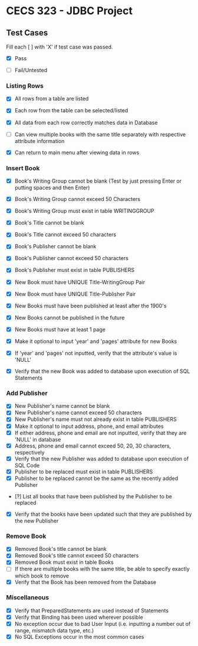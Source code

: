 # CECS 323 - JDBC Project
## Test Cases

Fill each [ ] with 'X' if test case was passed.

 * [X] Pass
 * [ ] Fail/Untested


### Listing Rows

 * [X] All rows from a table are listed
 * [X] Each row from the table can be selected/listed
 * [X] All data from each row correctly matches data in Database
 * [ ] Can view multiple books with the same title separately with respective attribute information
 * [X] Can return to main menu after viewing data in rows
 

### Insert Book

 * [X] Book's Writing Group cannot be blank (Test by just pressing Enter or putting spaces and then Enter)
 * [X] Book's Writing Group cannot exceed 50 Characters
 * [X] Book's Writing Group must exist in table WRITINGGROUP
 * [X] Book's Title cannot be blank
 * [X] Book's Title cannot exceed 50 characters
 * [X] Book's Publisher cannot be blank
 * [X] Book's Publisher cannot exceed 50 characters
 * [X] Book's Publisher must exist in table PUBLISHERS
 * [X] New Book must have UNIQUE Title-WritingGroup Pair
 * [X] New Book must have UNIQUE Title-Publisher Pair
 * [X] New Books must have been published at least after the 1900's
 * [X] New Books cannot be published in the future
 * [X] New Books must have at least 1 page
 * [X] Make it optional to input 'year' and 'pages' attribute for new Books
 * [X] If 'year' and 'pages' not inputted, verify that the attribute's value is 'NULL'
 * [X] Verify that the new Book was added to database upon execution of SQL Statements
 
 
### Add Publisher

 * [X] New Publisher's name cannot be blank
 * [X] New Publisher's name cannot exceed 50 characters
 * [X] New Publisher's name must not already exist in table PUBLISHERS
 * [X] Make it optional to input address, phone, and email attributes
 * [X] If either address, phone and email are not inputted, verify that they are 'NULL' in database
 * [X] Address, phone and email cannot exceed 50, 20, 30 characters, respectively
 * [X] Verify that the new Publisher was added to database upon execution of SQL Code
 * [X] Publisher to be replaced must exist in table PUBLISHERS
 * [X] Publisher to be replaced cannot be the same as the recently added Publisher
 * [?] List all books that have been published by the Publisher to be replaced
 * [X] Verify that the books have been updated such that they are published by the new Publisher
 
### Remove Book
 * [X] Removed Book's title cannot be blank
 * [X] Removed Book's title cannot exceed 50 characters
 * [X] Removed Book must exist in table Books
 * [ ] If there are multiple books with the same title, be able to specify exactly which book to remove
 * [X] Verify that the Book has been removed from the Database
 
 ### Miscellaneous
 * [X] Verify that PreparedStatements are used instead of Statements
 * [X] Verify that Binding has been used wherever possible
 * [X] No exception occur due to bad User Input (i.e. inputting a number out of range, mismatch data type, etc.)
 * [X] No SQL Exceptions occur in the most common cases
